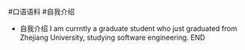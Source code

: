 #口语语料 #自我介绍 

- 自我介绍
I am currntly a graduate student who just graduated from Zhejiang University, studying software engineering.
END


